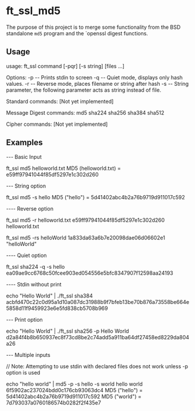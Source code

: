 # ft_ssl_md5
The purpose of this project is to merge some functionality from the BSD standalone `md5` program and the `openssl digest functions.

## Usage
usage: ft_ssl command [-pqr] [-s string] [files ...]

Options:
-p -- Prints stdin to screen
-q -- Quiet mode, displays only hash values.
-r -- Reverse mode, places filename or string after hash
-s -- String parameter, the following parameter acts as string instead of file.

Standard commands:
  [Not yet implemented]

Message Digest commands:
   md5
   sha224
   sha256
   sha384
   sha512

Cipher commands:
  [Not yet implemented]
  
## Examples

--- Basic Input

ft_ssl md5 helloworld.txt
MD5 (helloworld.txt) = e59ff97941044f85df5297e1c302d260

--- String option

ft_ssl md5 -s hello
MD5 ("hello") = 5d41402abc4b2a76b9719d911017c592

---- Reverse option

ft_ssl md5 -r helloworld.txt
e59ff97941044f85df5297e1c302d260 helloworld.txt

ft_ssl md5 -rs helloWorld
1a833da63a6b7e20098dae06d06602e1 "helloWorld"

---- Quiet option

ft_ssl sha224 -q -s hello
ea09ae9cc6768c50fcee903ed054556e5bfc8347907f12598aa24193


---- Stdin without print

echo "Hello World" | ./ft_ssl sha384
acbfd470c22c0d95a1d10a087dc31988b9f7bfeb13be70b876a73558be664e5858d11f9459923e6e5fd838cb5708b969

--- Print option

echo "Hello World" | ./ft_ssl sha256 -p
Hello World
d2a84f4b8b650937ec8f73cd8be2c74add5a911ba64df27458ed8229da804a26

--- Multiple inputs

// Note:  Attempting to use stdin with declared files does not work unless -p option is used

echo "hello world" | md5 -p -s hello -s world
hello world
6f5902ac237024bdd0c176cb93063dc4
MD5 ("hello") = 5d41402abc4b2a76b9719d911017c592
MD5 ("world") = 7d793037a0760186574b0282f2f435e7
